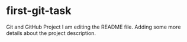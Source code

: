 # first-git-task
Git and GitHub Project
I am editing the README file. Adding some more details about the project description.

